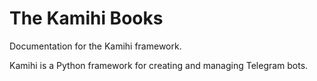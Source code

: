 # The Kamihi Books

Documentation for the Kamihi framework.

Kamihi is a Python framework for creating and managing Telegram bots.

